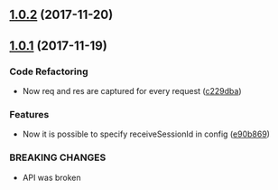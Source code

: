 <a name="1.0.2"></a>
## [1.0.2](https://github.com/alexey-detr/auzy/compare/v1.0.1...v1.0.2) (2017-11-20)



<a name="1.0.1"></a>
## [1.0.1](https://github.com/alexey-detr/auzy/compare/e90b869...v1.0.1) (2017-11-19)


### Code Refactoring

* Now req and res are captured for every request ([c229dba](https://github.com/alexey-detr/auzy/commit/c229dba))


### Features

* Now it is possible to specify receiveSessionId in config ([e90b869](https://github.com/alexey-detr/auzy/commit/e90b869))


### BREAKING CHANGES

* API was broken



